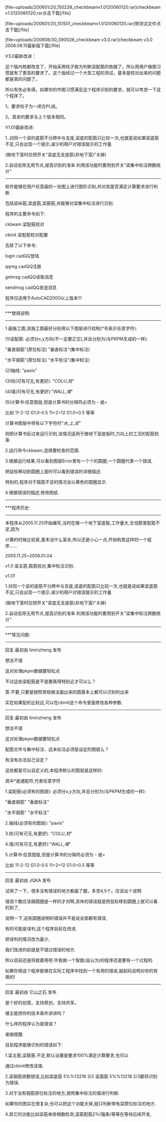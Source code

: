 [file=uploads/200601/20_150238_checkbeamv1.0120060120.rar]checkbeamv1.0120060120.rar点击下载[/file]
[file=uploads/200601/20_151501_checkbeamv1.0120060120.rar]带测试文件点击下载[/file]
[file=uploads/200608/30_090026_checkbeam v3.0.rar]checkbeam v3.0 2006.08.15最新版下载[/file]
V3.0最新改进：
这个版内核都改变了，开始采用柱子做为判断梁配筋的依据了。所以用用户做图习惯就有了更高的要求了。这个版经过一个大型工程的测试，基本是校对出来的问题都是真的问题了。
所以有失必有得。如果你的作图习惯满足这个程序识别的要求，就可以考虑一下这个程序了。

1。要求柱子为一闭合PL线。
2。其余的要求与上个版本相同。

V1.01最新改进:

1..对同一个梁的底筋不分跨中与支座,梁底的配筋只比较一次,也就是说如果梁底筋不足,只会出现一个提示,减少的用户对错误提示的工作量.
(做地下室时应把开关"梁底无支座筋(非地下室)"关掉)
2.自动去除无用节点,提高识别的准率.利用该功能时要用到开关"梁集中标注跨数统计"

************************************************************************************
软件能够在用户任意画的一张图上进行图形识别,并对其是否满足计算要求进行判断.

包括梁纵筋,梁底筋,梁箍筋,并能够对梁集中标注进行识别.

程序的主要命令如下:
ckbeam 梁配筋校对
cbinit 梁配筋校对配置

去除了以下命令:
login cadQQ登陆
qqreg cadQQ注册
getmsg cadQQ读取消息
sendmsg cadQQ发送消息

程序仅适用于AutoCAD2000以上版本!!!

********************************************************
***使用说明:
********************************************************

1.画施工图,该施工图最好分别用以下图层进行绘制(*号表示任意字符):

(1)梁配筋: 必须分x,y方向(不一定要正交),并且分别为(与PKPM生成的一样):
"垂直钢筋"(原位标注) "垂直标注"(集中标注)
"水平钢筋"(原位标注) "水平标注"(集中标注)

(2)轴线: "paxis"

(3)柱(可有可无,有更好): "*COLU*,*柱*" 

(4)墙(可有可无,有更好):"*WALL*,*墙*"

(5)计算书:任意图层,但是计算书的分隔符必须为 - 或=
比如 11-2-12 G1.0-0.5 11=2=12 G1.0=0.5 等等
计算书图层中带有以下字符时"*水*,*上*,*反*"
则把计算书反过来运行识别,该情况适用于做地下室底板时,力向上的工况的配筋检查.

2.运行命今ckbeam,选择要检查的范围.

3.根据运行结果,可以看到图层Error里有一个个的圆圈,一个圆圈代表一个错误,
把鼠标移动到圆圈上面时可以看到错误的详细描述.
特别的,程序对于箍筋不足的情况会以黄色的圆圈显示.

4.根据错误的描述,修改图纸.

********************************************************
***程序历史:
********************************************************
本程序从2005.11.25开始编写,当时在做一个地下室底板,工作量大,生怕那里配筋不足,因为
计算的时候比较紧,基本没什么富余,所以还是小心一点,开始构思这样的一个程序......

2005.11.25~2006.01.04
v1.0 梁主筋,箍筋校对,集中标注识别.

v1.01 
1.对同一个梁的底筋不分跨中与支座,梁底的配筋只比较一次,也就是说如果梁底筋不足,只会出现一个提示,减少的用户对错误提示的工作量.
(做地下室时应把开关"梁底无支座筋(非地下室)"关掉)
2.自动去除无用节点,提高识别的准率.利用该功能时要用到开关"梁集中标注跨数统计"

********************************************************
***常见问题:
********************************************************

回复:最初由 liminzheng 发布
想法不错
这对处理pkpm数据要轻松点

不过这些梁配筋是不是要离得特别近才可以么？ 

答:不要,只要是按照常规做法画出来的图基本上都可以识别的出来
实在如果配的比较远,可以在cbinit这个命令里面修改各种参数.

*******************************************************

回复:最初由 liminzheng 发布
想法不错
这对处理pkpm数据要轻松点

配筋文件与集中标注、远未标注必须是设定的图层么？
有没有办法自己设定？ 

这些都是可以自定义的,本程序默认的图层是这样的:
其中*是通配符,代表任意字符
1.梁配筋(必须有的图层): 必须分x,y方向,并且分别为(与PKPM生成的一样):
"垂直钢筋" "垂直标注"
"水平钢筋" "水平标注"
2.轴线(必须有的图层): "paxis"
3.柱(可有可无,有更好): "*COLU*,*柱*" 
4.墙(可有可无,有更好):"*WALL*,*墙*"
5.计算书:任意图层,但是计算书的分隔符必须为 - 或=
比如 11-2-12 G1.0-0.5 11=2=12 G1.0=0.5 等等

*********************************************************************

回复:最初由 JQKA 发布
试用了一下，很多没有错误的地方都画了圈，多至4,5个。应该出个说明 

错误个数应该跟圆圈是一样的才对啊,具休的错误就是把鼠标移到圆圈上就可以看的到了,

说明一下,这些圆圈说明的错误并不是说全部都有错误,
有的可能是误判,这个程序目前在改进,
把误判的情况改为最少,

我们改进的前提是不错过错误的地方.
所以目前还是将就着用吧.毕竟做一个智能(自认为)的程序还是要有一个过程的.

如果你用这个程序能够在实际工程序中找到一个有用的错误,就起码说明对你的有用的!

*********************************************************************

回复:最初由 它山之石 发布
是个好的创意。支持原创，支持共享。
楼主能把你的技术条件讲讲吗？
什么样的程序认为是错误？

谢谢提醒.

目前程序能够识别的错误如下:

1.梁主筋,梁箍筋.不足,默认设置是要求100%满足计算要求,也可以
通过cbinit修改该值.
2.梁钢筋排数错误,比如梁底筋 5%%13218 3/2 梁面筋 5%%13218 2/3都将识别为错误.
3.对于没有钢筋原位标注的地方,按照集中标注的值进行判断.
如果你的图实在很复杂,也可以把这个功能关掉,就只判断带有梁原位标注的地方.
4.其它的功能比如梁筋单排根数检测,梁筋配筋2%(强条)等等在等待后续开发,